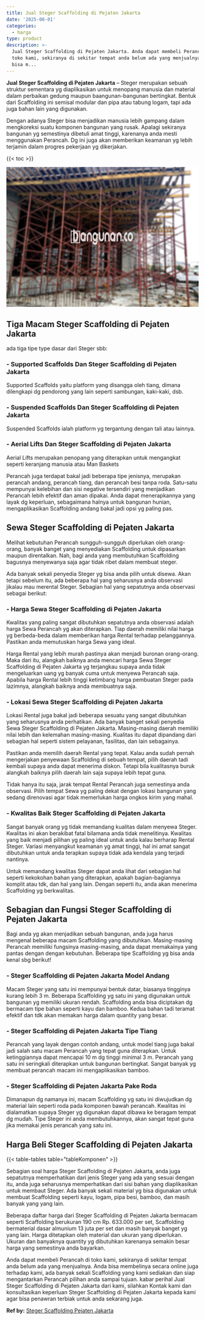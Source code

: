 ```yaml
---
title: Jual Steger Scaffolding di Pejaten Jakarta
date: '2025-08-01'
categories:
  - harga
type: product
description: >-
  Jual Steger Scaffolding di Pejaten Jakarta. Anda dapat membeli Perancah di
  toko kami, sekiranya di sekitar tempat anda belum ada yang menjualnya. Anda
  bisa m...
---
```


**Jual Steger Scaffolding di Pejaten Jakarta** – Steger merupakan sebuah struktur sementara yg diaplikasikan untuk menopang manusia dan material dalam perbaikan gedung maupun baangunan-bangunan bertingkat. Bentuk dari Scaffolding ini semisal modular dan pipa atau tabung logam, tapi ada juga bahan lain yang digunakan.

Dengan adanya Steger bisa menjadikan manusia lebih gampang dalam mengkoreksi suatu komponen bangunan yang rusak. Apalagi sekiranya bangunan yg semestinya dibetuli amat tinggi, karenanya anda mesti menggunakan Perancah. Dg ini juga akan memberikan keamanan yg lebih terjamin dalam progres pekerjaan yg dikerjakan.

{{< toc >}}

![Jual Steger Scaffolding di Pejaten Jakarta](/images/sewa-scaffolding-steger-28.png)

## Tiga Macam Steger Scaffolding di Pejaten Jakarta

ada tiga tipe type dasar dari Steger sbb:

### \- Supported Scaffolds Dan Steger Scaffolding di Pejaten Jakarta

Supported Scaffolds yaitu platform yang disangga oleh tiang, dimana dilengkapi dg pendorong yang lain seperti sambungan, kaki-kaki, dsb.

### \- Suspended Scaffolds Dan Steger Scaffolding di Pejaten Jakarta

Suspended Scaffolds ialah platform yg tergantung dengan tali atau lainnya.

### \- Aerial Lifts Dan Steger Scaffolding di Pejaten Jakarta

Aerial Lifts merupakan penopang yang diterapkan untuk mengangkat seperti keranjang manusia atau Man Baskets

Perancah juga terdapat bakal jadi beberapa tipe jenisnya, merupakan perancah andang, perancah tiang, dan perancah besi tanpa roda. Satu-satu mempunyai kelebihan dan sisi negative tersendiri yang menjadikan Perancah lebih efektif dan aman dipakai. Anda dapat menerapkannya yang layak dg keperluan, sebagaimana halnya untuk bangunan hunian, mengaplikasikan Scaffolding andang bakal jadi opsi yg paling pas.

## Sewa Steger Scaffolding di Pejaten Jakarta

Melihat kebutuhan Perancah sungguh-sungguh diperlukan oleh orang-orang, banyak banget yang menyediakan Scaffolding untuk dipasarkan maupun direntalkan. Nah, bagi anda yang membutuhkan Scaffolding bagusnya menyewanya saja agar tidak ribet dalam membuat steger.

Ada banyak sekali penyedia Steger yg bisa anda pilih untuk disewa. Akan tetapi sebelum itu, ada beberapa hal yang seharusnya anda observasi jikalau mau merental Steger. Sebagian hal yang sepatutnya anda observasi sebagai berikut:

### \- Harga Sewa Steger Scaffolding di Pejaten Jakarta

Kwalitas yang paling sangat dibutuhkan sepatutnya anda observasi adalah harga Sewa Perancah yg akan diterapkan. Tiap daerah memiliki nilai harga yg berbeda-beda dalam memberikan harga Rental terhadap pelanggannya. Pastikan anda memutuskan harga Sewa yang ideal.

Harga Rental yang lebih murah pastinya akan menjadi buronan orang-orang. Maka dari itu, alangkah baiknya anda mencari harga Sewa Steger Scaffolding di Pejaten Jakarta yg terjangkau supaya anda tidak mengeluarkan uang yg banyak cuma untuk menyewa Perancah saja. Apabila harga Rental lebih tinggi ketimbang harga pembuatan Steger pada lazimnya, alangkah baiknya anda membuatnya saja.

### \- Lokasi Sewa Steger Scaffolding di Pejaten Jakarta

Lokasi Rental juga bakal jadi beberapa sesuatu yang sangat dibutuhkan yang seharusnya anda perhatikan. Ada banyak banget sekali penyedia Sewa Steger Scaffolding di Pejaten Jakarta. Masing-masing daerah memiliki nilai lebih dan kelemahan masing-masing. Kualitas itu dapat dipandang dari sebagian hal seperti sistem pelayanan, fasilitas, dan lain sebagainya.

Pastikan anda memilih daerah Rental yang tepat. Kalau anda sudah pernah mengerjakan penyewaan Scaffolding di sebuah tempat, pilih daerah tadi kembali supaya anda dapat menerima diskon. Tetapi bila kualitasnya buruk alangkah baiknya pilih daerah lain saja supaya lebih tepat guna.

Tidak hanya itu saja, jarak tempat Rental Perancah juga semestinya anda observasi. Pilih tempat Sewa yg paling dekat dengan lokasi bangunan yang sedang direnovasi agar tidak memerlukan harga ongkos kirim yang mahal.

### \- Kwalitas Baik Steger Scaffolding di Pejaten Jakarta

Sangat banyak orang yg tidak memandang kualitas dalam menyewa Steger. Kwalitas ini akan berakibat fatal bilamana anda tidak menelitinya. Kwalitas yang baik menjadi pilihan yg paling ideal untuk anda kalau berharap Rental Steger. Variasi menyangkut keamanan yg amat tinggi, hal ini amat sangat dibutuhkan untuk anda terapkan supaya tidak ada kendala yang terjadi nantinya.

Untuk memandang kwalitas Steger dapat anda lihat dari sebagian hal seperti kekokohan bahan yang diterapkan, apakah bagian-bagiannya komplit atau tdk, dan hal yang lain. Dengan seperti itu, anda akan menerima Scaffolding yg berkwalitas.

## Sebagian dan Fungsi Steger Scaffolding di Pejaten Jakarta

Bagi anda yg akan menjadikan sebuah bangunan, anda juga harus mengenal beberapa macam Scaffolding yang dibutuhkan. Masing-masing Perancah memiliki fungsinya masing-masing, anda dapat memakainya yang pantas dengan dengan kebutuhan. Beberapa tipe Scaffolding yg bisa anda kenal sbg berikut!

### \- Steger Scaffolding di Pejaten Jakarta Model Andang

Macam Steger yang satu ini mempunyai bentuk datar, biasanya tingginya kurang lebih 3 m. Beberapa Scaffolding yg satu ini yang digunakan untuk bangunan yg memiliki ukuran rendah. Scaffolding anda bisa diciptakan dg bermacam tipe bahan seperti kayu dan bamboo. Kedua bahan tadi teramat efektif dan tdk akan memakan harga dalam quantity yang besar.

### \- Steger Scaffolding di Pejaten Jakarta Tipe Tiang

Perancah yang layak dengan contoh andang, untuk model tiang juga bakal jadi salah satu macam Perancah yang tepat guna diterapkan. Untuk ketinggiannya dapat mencapai 10 m dg tinggi minimal 3 m. Perancah yang satu ini seringkali diterapkan untuk bangunan bertingkat. Sangat banyak yg membuat perancah macam ini mengaplikasikan bamboo.

### \- Steger Scaffolding di Pejaten Jakarta Pake Roda

Dimanapun dg namanya ini, macam Scaffolding yg satu ini diwujudkan dg material lain seperti roda pada komponen bawah perancah. Kwalitas ini dialamatkan supaya Steger yg digunakan dapat dibawa ke beragam tempat dg mudah. Tipe Steger ini anda membutuhkannya, akan sangat tepat guna jika memakai jenis perancah yang satu ini.

## Harga Beli Steger Scaffolding di Pejaten Jakarta

{{< table-tables table="tableKomponen" >}}

Sebagian soal harga Steger Scaffolding di Pejaten Jakarta, anda juga sepatutnya memperhatikan dari jenis Steger yang ada yang sesuai dengan itu, anda juga seharusnya memperhatikan dari sisi bahan yang diaplikasikan untuk membaut Steger. Ada banyak sekali material yg bisa digunakan untuk membuat Scaffolding seperti kayu, logam, pipa besi, bamboo, dan masih banyak yang yang lain.

Beberapa daftar harga dari Steger Scaffolding di Pejaten Jakarta bermacam seperti Scaffolding berukuran 190 cm Rp. 633.000 per set, Scaffolding bermaterial dasar almunium 13 juta per set dan masih banyak banget yg yang lain. Harga ditetapkan oleh material dan ukuran yang diperlukan. Ukuran dan banyaknya quantity yg dibutuhkan karenanya semakin besar harga yang semestinya anda bayarkan.

Anda dapat membeli Perancah di toko kami, sekiranya di sekitar tempat anda belum ada yang menjualnya. Anda bisa membelinya secara online juga terhadap kami, ada banyak sekali Scaffolding yang kami sediakan dan siap mengantarkan Perancah pilihan anda sampai tujuan. kabar perihal Jual Steger Scaffolding di Pejaten Jakarta dari kami, silahkan Kontak kami dan konsultasikan keperluan Steger Scaffolding di Pejaten Jakarta kepada kami agar bisa penawran terbiak untuk anda sekarang juga.

**Ref by:** [Steger Scaffolding Pejaten Jakarta](https://id.wikipedia.org/wiki/Steger)

